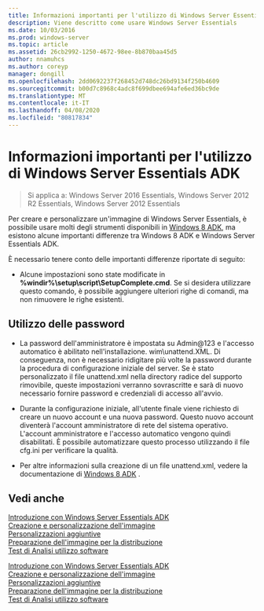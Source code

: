 ```yaml
---
title: Informazioni importanti per l'utilizzo di Windows Server Essentials ADK
description: Viene descritto come usare Windows Server Essentials
ms.date: 10/03/2016
ms.prod: windows-server
ms.topic: article
ms.assetid: 26cb2992-1250-4672-98ee-8b870baa45d5
author: nnamuhcs
ms.author: coreyp
manager: dongill
ms.openlocfilehash: 2dd0692237f268452d748dc26bd9134f250b4609
ms.sourcegitcommit: b00d7c8968c4adc8f699dbee694afe6ed36bc9de
ms.translationtype: MT
ms.contentlocale: it-IT
ms.lasthandoff: 04/08/2020
ms.locfileid: "80817834"
---
```

# <a name="important-information-for-using-the-windows-server-essentials-adk"></a>Informazioni importanti per l'utilizzo di Windows Server Essentials ADK

>Si applica a: Windows Server 2016 Essentials, Windows Server 2012 R2 Essentials, Windows Server 2012 Essentials

Per creare e personalizzare un'immagine di Windows Server Essentials, è possibile usare molti degli strumenti disponibili in [Windows 8 ADK](https://go.microsoft.com/fwlink/?LinkId=248647), ma esistono alcune importanti differenze tra Windows 8 ADK e Windows Server Essentials ADK.  
  
 È necessario tenere conto delle importanti differenze riportate di seguito:  
  
-   Alcune impostazioni sono state modificate in **%windir%\setup\script\SetupComplete.cmd**. Se si desidera utilizzare questo comando, è possibile aggiungere ulteriori righe di comandi, ma non rimuovere le righe esistenti.  
  
## <a name="working-with-passwords"></a>Utilizzo delle password  
  
-   La password dell'amministratore è impostata su Admin@123 e l'accesso automatico è abilitato nell'installazione. wim\unattend.XML. Di conseguenza, non è necessario ridigitare più volte la password durante la procedura di configurazione iniziale del server. Se è stato personalizzato il file unattend.xml nella directory radice del supporto rimovibile, queste impostazioni verranno sovrascritte e sarà di nuovo necessario fornire password e credenziali di accesso all'avvio.  
  
-   Durante la configurazione iniziale, all'utente finale viene richiesto di creare un nuovo account e una nuova password. Questo nuovo account diventerà l'account amministratore di rete del sistema operativo. L'account amministratore e l'accesso automatico vengono quindi disabilitati. È possibile automatizzare questo processo utilizzando il file cfg.ini per verificare la qualità.  
  
-   Per altre informazioni sulla creazione di un file unattend.xml, vedere la documentazione di [Windows 8 ADK](https://go.microsoft.com/fwlink/?LinkId=248694) .  
  
## <a name="see-also"></a>Vedi anche  

 [Introduzione con Windows Server Essentials ADK](Getting-Started-with-the-Windows-Server-Essentials-ADK.md)   
 [Creazione e personalizzazione dell'immagine](Creating-and-Customizing-the-Image.md)   
 [Personalizzazioni aggiuntive](Additional-Customizations.md)   
 [Preparazione dell'immagine per la distribuzione](Preparing-the-Image-for-Deployment.md)   
 [Test di Analisi utilizzo software](Testing-the-Customer-Experience.md)

 [Introduzione con Windows Server Essentials ADK](../install/Getting-Started-with-the-Windows-Server-Essentials-ADK.md)   
 [Creazione e personalizzazione dell'immagine](../install/Creating-and-Customizing-the-Image.md)   
 [Personalizzazioni aggiuntive](../install/Additional-Customizations.md)   
 [Preparazione dell'immagine per la distribuzione](../install/Preparing-the-Image-for-Deployment.md)   
 [Test di Analisi utilizzo software](../install/Testing-the-Customer-Experience.md)

